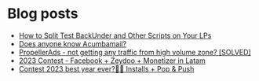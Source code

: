# Blog posts
<!-- BLOG-POST-LIST:START -->
- [How to Split Test BackUnder and Other Scripts on Your LPs](https://afflift.com/f/threads/how-to-split-test-backunder-and-other-scripts-on-your-lps.10324/)
- [Does anyone know Acumbamail?](https://afflift.com/f/threads/does-anyone-know-acumbamail.10327/)
- [PropellerAds - not getting any traffic from high volume zone? [SOLVED]](https://afflift.com/f/threads/propellerads-not-getting-any-traffic-from-high-volume-zone-solved.9505/)
- [2023 Contest - Facebook + Zeydoo + Monetizer in Latam](https://afflift.com/f/threads/2023-contest-facebook-zeydoo-monetizer-in-latam.10256/)
- [Contest 2023 best year ever?🚀🎉 Installs + Pop &amp; Push](https://afflift.com/f/threads/contest-2023-best-year-ever-%F0%9F%9A%80%F0%9F%8E%89-installs-pop-push.10183/)
<!-- BLOG-POST-LIST:END -->
